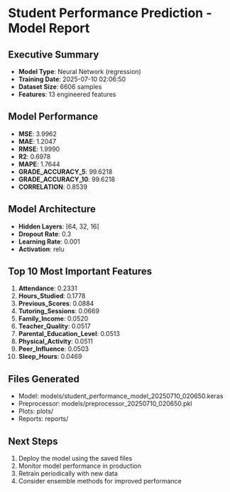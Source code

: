 
# Student Performance Prediction - Model Report

## Executive Summary
- **Model Type**: Neural Network (regression)
- **Training Date**: 2025-07-10 02:06:50
- **Dataset Size**: 6606 samples
- **Features**: 13 engineered features

## Model Performance
- **MSE**: 3.9962
- **MAE**: 1.2047
- **RMSE**: 1.9990
- **R2**: 0.6978
- **MAPE**: 1.7644
- **GRADE_ACCURACY_5**: 99.6218
- **GRADE_ACCURACY_10**: 99.6218
- **CORRELATION**: 0.8539

## Model Architecture
- **Hidden Layers**: [64, 32, 16]
- **Dropout Rate**: 0.3
- **Learning Rate**: 0.001
- **Activation**: relu

## Top 10 Most Important Features
1. **Attendance**: 0.2331
2. **Hours_Studied**: 0.1778
3. **Previous_Scores**: 0.0884
4. **Tutoring_Sessions**: 0.0669
5. **Family_Income**: 0.0520
6. **Teacher_Quality**: 0.0517
7. **Parental_Education_Level**: 0.0513
8. **Physical_Activity**: 0.0511
9. **Peer_Influence**: 0.0503
10. **Sleep_Hours**: 0.0469

## Files Generated
- Model: models/student_performance_model_20250710_020650.keras
- Preprocessor: models/preprocessor_20250710_020650.pkl
- Plots: plots/
- Reports: reports/

## Next Steps
1. Deploy the model using the saved files
2. Monitor model performance in production
3. Retrain periodically with new data
4. Consider ensemble methods for improved performance
